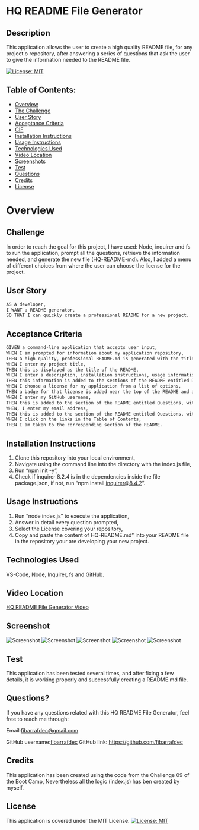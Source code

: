 # HQ README File Generator

## Description
This application allows the user to create a high quality README file, for any project o repository, after answering a series of questions that ask the user to give the information needed to the README file.

[![License: MIT](https://img.shields.io/badge/License-MIT-yellow.svg)](https://opensource.org/licenses/MIT)

## Table of Contents:

- [Overview](#Overview)
- [The Challenge](#The-Challenge)
- [User Story](#User-Story)
- [Acceptance Criteria](#Acceptance-Criteria)
- [GIF](#GIF)
- [Installation Instructions](#Installation-Instructions)
- [Usage Instructions](#Usage-Instructions)
- [Technologies Used](#Technologies-Used)
- [Video Location](#Video-Location)
- [Screenshots](#Screenshots)
- [Test](#Test)
- [Questions](#Questions)
- [Credits](#Credits)
- [License](#License)

# Overview

## Challenge
In order to reach the goal for this project, I have used: Node, inquirer and fs to run the application, prompt all the questions, retrieve the information needed, and generate the new file (HQ-README-md). Also, I added a menu of different choices from where the user can choose the license for the project.

## User Story

```md
AS A developer, 
I WANT a README generator, 
SO THAT I can quickly create a professional README for a new project.
```

## Acceptance Criteria

```md
GIVEN a command-line application that accepts user input, 
WHEN I am prompted for information about my application repository, 
THEN a high-quality, professional README.md is generated with the title of my project and sections entitled Description, Table of Contents, Installation, Usage, License, Contributing, Tests, and Questions, 
WHEN I enter my project title, 
THEN this is displayed as the title of the README, 
WHEN I enter a description, installation instructions, usage information, contribution guidelines, and test instructions, 
THEN this information is added to the sections of the README entitled Description, Installation, Usage, Contributing, and Tests, 
WHEN I choose a license for my application from a list of options, 
THEN a badge for that license is added near the top of the README and a notice is added to the section of the README entitled License that explains which license the application is covered under, 
WHEN I enter my GitHub username, 
THEN this is added to the section of the README entitled Questions, with a link to my GitHub profile, 
WHEN, I enter my email address, 
THEN this is added to the section of the README entitled Questions, with instructions on how to reach me with additional questions, 
WHEN I click on the links in the Table of Contents, 
THEN I am taken to the corresponding section of the README.
```

## Installation Instructions
1. Clone this repository into your local environment,  
2. Navigate using the command line into the directory with the index.js file, 
3. Run “npm init -y”, 
4. Check if inquirer 8.2.4 is in the dependencies inside the file package.json, if not, run “npm install inquirer@8.4.2”.

## Usage Instructions
1. Run “node index.js” to execute the application, 
2. Answer in detail every question prompted, 
3. Select the License covering your repository, 
4. Copy and paste the content of HQ-README.md” into your README file in the repository your are developing your new project.

## Technologies Used
VS-Code, Node, Inquirer, fs and GitHub.

## Video Location
[HQ README File Generator Video](https://drive.google.com/file/d/1SEJlra7sJ9Z7gfiTBWzUGRB18XVbxTW8/view?usp=drive_link)

## Screenshot
![Screenshot](./Assets/Screenshots/1.png)
![Screenshot](./Assets/Screenshots/2.png)
![Screenshot](./Assets/Screenshots/3.png)
![Screenshot](./Assets/Screenshots/4.png)
![Screenshot](./Assets/Screenshots/5.png)

## Test
This application has been tested several times, and after fixing a few details, it is working properly and successfully creating a README.md file.

## Questions?

If you have any questions related with this HQ README File Generator, feel free to reach me through:

Email:[fibarrafdec@gmail.com](fibarrafdec@gmail.com)

GitHub username:[fibarrafdec](fibarrafdec)
GitHub link: https://github.com/fibarrafdec


## Credits
This application has been created using the code from the Challenge 09 of the Boot Camp, Nevertheless all the logic (index.js) has ben created by myself.

## License
This application is covered under the MIT License.
[![License: MIT](https://img.shields.io/badge/License-MIT-yellow.svg)](https://opensource.org/licenses/MIT)